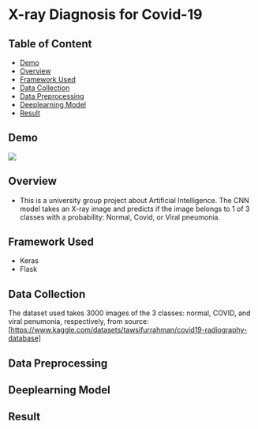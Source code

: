 # X-ray Diagnosis for Covid-19

## Table of Content
  * [Demo](#demo)
  * [Overview](#overview)
  * [Framework Used](#framework-used)
  * [Data Collection](#data-collection)
  * [Data Preprocessing](#data-preprocessing)
  * [Deeplearning Model](#deeplearning-model)
  * [Result](#result)


## Demo
![](https://github.com/vanhaito/Flask-Covid19-Prediction-WebApp/blob/main/demo.png)
## Overview
 - This is a university group project about Artificial Intelligence. The CNN model takes an X-ray image and predicts if the image belongs to 1 of 3 classes with a probability: Normal, Covid, or Viral pneumonia. 
## Framework Used
 - Keras
 - Flask
## Data Collection
The dataset used takes 3000 images of the 3 classes: normal, COVID, and viral penumonia, respectively, from source: [https://www.kaggle.com/datasets/tawsifurrahman/covid19-radiography-database]
## Data Preprocessing
## Deeplearning Model
## Result
